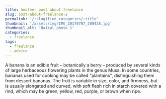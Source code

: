 ```yaml
---
title: Another post about freelance
slug: post-about-freelance-2
permalink: '/:slugified_categories/:title'
thumbnail: '/assets/img/IMG_20170707_200428.jpg'
thumbnail_alt: 'Baikal photo 1'
categories:
  - freelance
tags:
  - freelance
  - advice
---
```


A banana is an edible fruit – botanically a berry – produced by several kinds
of large herbaceous flowering plants in the genus Musa.
In some countries, bananas used for cooking may be called "plantains",
distinguishing them from dessert bananas. The fruit is variable in size, color,
and firmness, but is usually elongated and curved, with soft flesh rich in
starch covered with a rind, which may be green, yellow, red, purple, or brown
when ripe.
